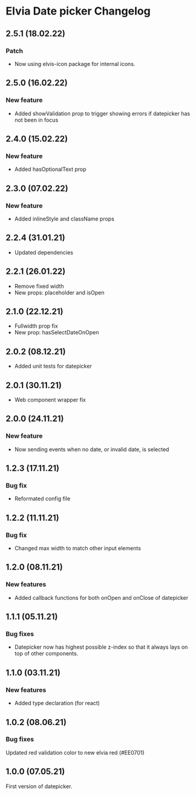 # Elvia Date picker Changelog

## 2.5.1 (18.02.22)

### Patch

- Now using elvis-icon package for internal icons.

## 2.5.0 (16.02.22)

### New feature

- Added showValidation prop to trigger showing errors if datepicker has not been in focus

## 2.4.0 (15.02.22)

### New feature

- Added hasOptionalText prop

## 2.3.0 (07.02.22)

### New feature

- Added inlineStyle and className props

## 2.2.4 (31.01.21)

- Updated dependencies

## 2.2.1 (26.01.22)

- Remove fixed width
- New props: placeholder and isOpen

## 2.1.0 (22.12.21)

- Fullwidth prop fix
- New prop: hasSelectDateOnOpen

## 2.0.2 (08.12.21)

- Added unit tests for datepicker

## 2.0.1 (30.11.21)

- Web component wrapper fix

## 2.0.0 (24.11.21)

### New feature

- Now sending events when no date, or invalid date, is selected

## 1.2.3 (17.11.21)

### Bug fix

- Reformated config file

## 1.2.2 (11.11.21)

### Bug fix

- Changed max width to match other input elements

## 1.2.0 (08.11.21)

### New features

- Added callback functions for both onOpen and onClose of datepicker

## 1.1.1 (05.11.21)

### Bug fixes

- Datepicker now has highest possible z-index so that it always lays on top of other components.

## 1.1.0 (03.11.21)

### New features

- Added type declaration (for react)

## 1.0.2 (08.06.21)

### Bug fixes

Updated red validation color to new elvia red (#EE0701)

## 1.0.0 (07.05.21)

First version of datepicker.
